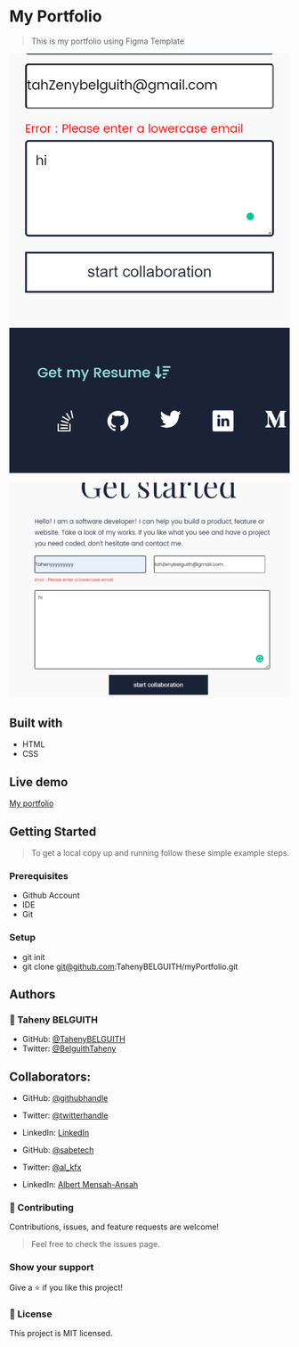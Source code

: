 # My Portfolio

> This is my portfolio using Figma Template

<p align="center">
  <img src="images/formvalid.png"/>
</p>

<p align="center">
  <img src="images/formvalid2.PNG"/>
</p>

## Built with

- HTML
- CSS

## Live demo

[My portfolio](https://tahenybelguith.github.io/my-identity/) 

## Getting Started

> To get a local copy up and running follow these simple example steps.

### Prerequisites

- Github Account
- IDE
- Git

### Setup

- git init
- git clone git@github.com:TahenyBELGUITH/myPortfolio.git

## Authors

### 👩 Taheny BELGUITH

- GitHub: [@TahenyBELGUITH](https://github.com/TahenyBELGUITH)
- Twitter: [@BelguithTaheny](https://twitter.com/BelguithTaheny)

## Collaborators:
- GitHub: [@githubhandle](https://github.com/edubew)
- Twitter: [@twitterhandle](https://twitter.com/@edube_winne)
- LinkedIn: [LinkedIn](https://linkedin.com/in/winfred-edube-9820a422a/)


- GitHub: [@sabetech](https://github.com/sabetech)
- Twitter: [@al_kfx](https://twitter.com/al_kfx)
- LinkedIn: [Albert Mensah-Ansah](https://linkedin.com/in/albertkma)


### 🤝 Contributing

Contributions, issues, and feature requests are welcome!

> Feel free to check the issues page.

### Show your support

Give a ⭐️ if you like this project!

### 📝 License

This project is MIT licensed.
